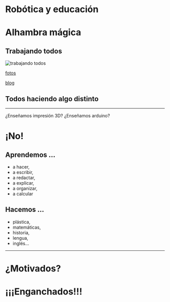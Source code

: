 # Robótica y educación

# Alhambra mágica

##  Trabajando todos
![trabajando todos](https://www.flickr.com/photos/fantasticoguevejar/15872816374/in/album-72157650743695171/)

[fotos](https://www.flickr.com/photos/fantasticoguevejar/sets/72157650743695171/)

[blog](http://unblogfantasticoenguevejar.blogspot.com.es/)

## Todos haciendo algo distinto

* * *

¿Enseñamos impresión 3D? ¿Enseñamos arduino?
# ¡No!

## Aprendemos ...
* a hacer,
* a escribir,
* a redactar,
* a explicar,
* a organizar,  
* a calcular

## Hacemos ...
* plástica,
* matemáticas,
* historia,
* lengua,
* inglés...


* * *

# ¿Motivados?

# ¡¡¡Enganchados!!!
